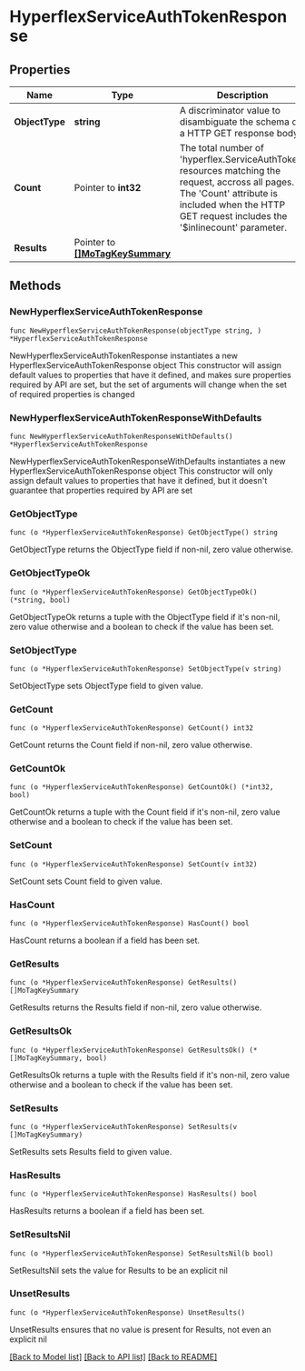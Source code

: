 # HyperflexServiceAuthTokenResponse

## Properties

Name | Type | Description | Notes
------------ | ------------- | ------------- | -------------
**ObjectType** | **string** | A discriminator value to disambiguate the schema of a HTTP GET response body. | 
**Count** | Pointer to **int32** | The total number of &#39;hyperflex.ServiceAuthToken&#39; resources matching the request, accross all pages. The &#39;Count&#39; attribute is included when the HTTP GET request includes the &#39;$inlinecount&#39; parameter. | [optional] 
**Results** | Pointer to [**[]MoTagKeySummary**](MoTagKeySummary.md) |  | [optional] 

## Methods

### NewHyperflexServiceAuthTokenResponse

`func NewHyperflexServiceAuthTokenResponse(objectType string, ) *HyperflexServiceAuthTokenResponse`

NewHyperflexServiceAuthTokenResponse instantiates a new HyperflexServiceAuthTokenResponse object
This constructor will assign default values to properties that have it defined,
and makes sure properties required by API are set, but the set of arguments
will change when the set of required properties is changed

### NewHyperflexServiceAuthTokenResponseWithDefaults

`func NewHyperflexServiceAuthTokenResponseWithDefaults() *HyperflexServiceAuthTokenResponse`

NewHyperflexServiceAuthTokenResponseWithDefaults instantiates a new HyperflexServiceAuthTokenResponse object
This constructor will only assign default values to properties that have it defined,
but it doesn't guarantee that properties required by API are set

### GetObjectType

`func (o *HyperflexServiceAuthTokenResponse) GetObjectType() string`

GetObjectType returns the ObjectType field if non-nil, zero value otherwise.

### GetObjectTypeOk

`func (o *HyperflexServiceAuthTokenResponse) GetObjectTypeOk() (*string, bool)`

GetObjectTypeOk returns a tuple with the ObjectType field if it's non-nil, zero value otherwise
and a boolean to check if the value has been set.

### SetObjectType

`func (o *HyperflexServiceAuthTokenResponse) SetObjectType(v string)`

SetObjectType sets ObjectType field to given value.


### GetCount

`func (o *HyperflexServiceAuthTokenResponse) GetCount() int32`

GetCount returns the Count field if non-nil, zero value otherwise.

### GetCountOk

`func (o *HyperflexServiceAuthTokenResponse) GetCountOk() (*int32, bool)`

GetCountOk returns a tuple with the Count field if it's non-nil, zero value otherwise
and a boolean to check if the value has been set.

### SetCount

`func (o *HyperflexServiceAuthTokenResponse) SetCount(v int32)`

SetCount sets Count field to given value.

### HasCount

`func (o *HyperflexServiceAuthTokenResponse) HasCount() bool`

HasCount returns a boolean if a field has been set.

### GetResults

`func (o *HyperflexServiceAuthTokenResponse) GetResults() []MoTagKeySummary`

GetResults returns the Results field if non-nil, zero value otherwise.

### GetResultsOk

`func (o *HyperflexServiceAuthTokenResponse) GetResultsOk() (*[]MoTagKeySummary, bool)`

GetResultsOk returns a tuple with the Results field if it's non-nil, zero value otherwise
and a boolean to check if the value has been set.

### SetResults

`func (o *HyperflexServiceAuthTokenResponse) SetResults(v []MoTagKeySummary)`

SetResults sets Results field to given value.

### HasResults

`func (o *HyperflexServiceAuthTokenResponse) HasResults() bool`

HasResults returns a boolean if a field has been set.

### SetResultsNil

`func (o *HyperflexServiceAuthTokenResponse) SetResultsNil(b bool)`

 SetResultsNil sets the value for Results to be an explicit nil

### UnsetResults
`func (o *HyperflexServiceAuthTokenResponse) UnsetResults()`

UnsetResults ensures that no value is present for Results, not even an explicit nil

[[Back to Model list]](../README.md#documentation-for-models) [[Back to API list]](../README.md#documentation-for-api-endpoints) [[Back to README]](../README.md)


